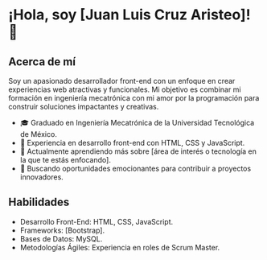 # ¡Hola, soy [Juan Luis Cruz Aristeo]! 👋

## Acerca de mí
Soy un apasionado desarrollador front-end con un enfoque en crear experiencias web atractivas y funcionales. Mi objetivo es combinar mi formación en ingeniería mecatrónica con mi amor por la programación para construir soluciones impactantes y creativas.

- 🎓 Graduado en Ingeniería Mecatrónica de la Universidad Tecnológica de México.
- 💼 Experiencia en desarrollo front-end con HTML, CSS y JavaScript.
- 🌱 Actualmente aprendiendo más sobre [área de interés o tecnología en la que te estás enfocando].
- 🚀 Buscando oportunidades emocionantes para contribuir a proyectos innovadores.

## Habilidades
- Desarrollo Front-End: HTML, CSS, JavaScript.
- Frameworks: [Bootstrap].
- Bases de Datos: MySQL.
- Metodologías Ágiles: Experiencia en roles de Scrum Master.

